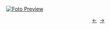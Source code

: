 [![Foto Preview](preview/n962.avif)](https://20essentials.github.io/project-000-962)

<div align="center" style="display: flex; justify-content: center;">
  <a  href="https://github.com/20essentials/project-000-961" target="_blank">&#8592;</a>
  &nbsp;&nbsp;
  <a  href="https://github.com/20essentials/project-000-963" target="_blank">&#8594;</a>
</div>
